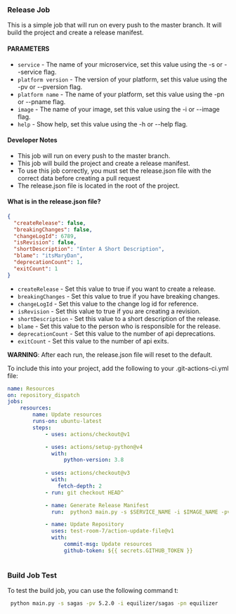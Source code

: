### Release Job

This is a simple job that will run on every push to the master branch. It will build the project and create a release manifest.


#### PARAMETERS

* `service` - The name of your microservice, set this value using the -s or --service flag.
* `platform version` - The version of your platform, set this value using the -pv or --pversion flag.
* `platform name` - The name of your platform, set this value using the -pn or --pname flag.
* `image` - The name of your image, set this value using the -i or --image flag.
* `help` - Show help, set this value using the -h or --help flag.

#### Developer Notes

* This job will run on every push to the master branch.
* This job will build the project and create a release manifest.
* To use this job correctly, you must set the release.json file with the correct data before creating a pull request
* The release.json file is located in the root of the project.

#### What is in the release.json file?
```json
{
  "createRelease": false,
  "breakingChanges": false,
  "changeLogId": 6789,
  "isRevision": false,
  "shortDescription": "Enter A Short Description",
  "blame": "itsMaryDan",
  "deprecationCount": 1,
  "exitCount": 1
}
```

* `createRelease` - Set this value to true if you want to create a release.
* `breakingChanges` - Set this value to true if you have breaking changes.
* `changeLogId` - Set this value to the change log id for reference.
* `isRevision` - Set this value to true if you are creating a revision.
* `shortDescription` - Set this value to a short description of the release.
* `blame` - Set this value to the person who is responsible for the release.
* `deprecationCount` - Set this value to the number of api deprecations.
* `exitCount` - Set this value to the number of api exits.

 **WARNING**: After each run, the release.json file will reset to the default.

To include this into your project, add the following to your .git-actions-ci.yml file:

```yaml
name: Resources
on: repository_dispatch
jobs:
    resources:
        name: Update resources
        runs-on: ubuntu-latest
        steps:
            - uses: actions/checkout@v1

            - uses: actions/setup-python@v4
              with:
                  python-version: 3.8
                  
            - uses: actions/checkout@v3
              with:
                fetch-depth: 2
            - run: git checkout HEAD^     

            - name: Generate Release Manifest
              run:  python3 main.py -s $SERVICE_NAME -i $IMAGE_NAME -pv $PLATFORM_VERSION -pn $PLATFORM_NAME 

            - name: Update Repository
              uses: test-room-7/action-update-file@v1
              with:
                  commit-msg: Update resources
                  github-token: ${{ secrets.GITHUB_TOKEN }}
    
```

### Build Job Test 

To test the build job, you can use the following command t:

```bash
 python main.py -s sagas -pv 5.2.0 -i equilizer/sagas -pn equilizer 
```